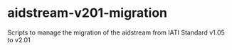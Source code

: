 # aidstream-v201-migration
Scripts to manage the migration of the aidstream from IATI Standard v1.05 to v2.01
